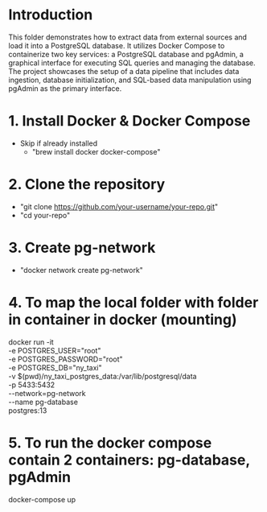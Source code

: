 # Introduction 

This folder demonstrates how to extract data from external sources and load it into a PostgreSQL database. It utilizes Docker Compose to containerize two key services: a PostgreSQL database and pgAdmin, a graphical interface for executing SQL queries and managing the database. The project showcases the setup of a data pipeline that includes data ingestion, database initialization, and SQL-based data manipulation using pgAdmin as the primary interface.


# 1. Install Docker & Docker Compose

- Skip if already installed
    - "brew install docker docker-compose"

# 2. Clone the repository

- "git clone https://github.com/your-username/your-repo.git"
- "cd your-repo"

# 3. Create pg-network

- "docker network create pg-network"

# 4. To map the local folder with folder in container in docker (mounting)

docker run -it \
  -e POSTGRES_USER="root" \
  -e POSTGRES_PASSWORD="root" \
  -e POSTGRES_DB="ny_taxi" \
  -v $(pwd)/ny_taxi_postgres_data:/var/lib/postgresql/data \
  -p 5433:5432 \
  --network=pg-network \
  --name pg-database \
  postgres:13

# 5. To run the docker compose contain 2 containers: pg-database, pgAdmin 

docker-compose up 
